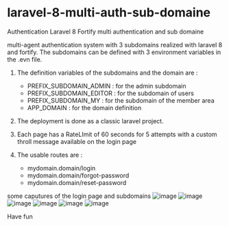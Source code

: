 # laravel-8-multi-auth-sub-domaine
Authentication Laravel 8 Fortify multi authentication and sub domaine

multi-agent authentication system with 3 subdomains realized with laravel 8 and fortify. The subdomains can be defined with 3 environment variables in the .evn file.
1. The definition variables of the subdomains and the domain are :
   - PREFIX_SUBDOMAIN_ADMIN : for the admin subdomain
   - PREFIX_SUBDOMAIN_EDITOR : for the subdomain of users
   - PREFIX_SUBDOMAIN_MY : for the subdomain of the member area
   - APP_DOMAIN : for the domain definition

2. The deployment is done as a classic laravel project.
3. Each page has a RateLImit of 60 seconds for 5 attempts with a custom throll message available on the login page

4. The usable routes are :
   - mydomain.domain/login
   - mydomain.domain/forgot-password
   - mydomain.domain/reset-password

some caputures of the login page and subdomains
![image](https://user-images.githubusercontent.com/71483238/156976965-f5f835cd-8568-4aa4-9169-acf432a98e5c.png)
![image](https://user-images.githubusercontent.com/71483238/156977023-6e354a99-aea5-458a-9c38-ad3f75891015.png)
![image](https://user-images.githubusercontent.com/71483238/156977070-f2c9a9e5-7656-464b-943f-0f50a85ca9af.png)
![image](https://user-images.githubusercontent.com/71483238/156977170-eb385d1f-8bf9-470b-8caa-d2c555e4be25.png)
![image](https://user-images.githubusercontent.com/71483238/156977240-201d28b3-6e55-4111-9f77-73e5dfb249f6.png)
![image](https://user-images.githubusercontent.com/71483238/156977343-9ce407b2-08f2-4724-a95e-748a13fcdd85.png)


Have fun
